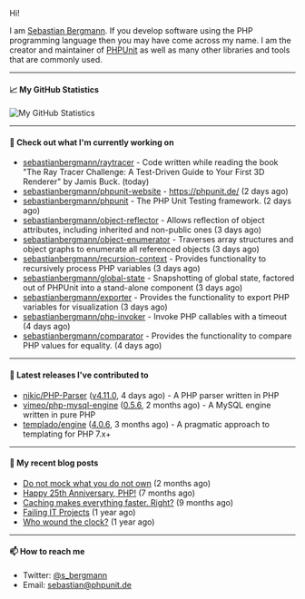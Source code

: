 Hi!

I am [Sebastian Bergmann](https://sebastian-bergmann.de/). If you develop software using the PHP programming language then you may have come across my name. I am the creator and maintainer of [PHPUnit](https://phpunit.de/) as well as many other libraries and tools that are commonly used.

---

#### 📈 My GitHub Statistics

![My GitHub Statistics](https://github-readme-stats.vercel.app/api?username=sebastianbergmann&show_icons=true&count_private=true&hide_title=true)

---

#### 👷 Check out what I'm currently working on

- [sebastianbergmann/raytracer](https://github.com/sebastianbergmann/raytracer) - Code written while reading the book &#34;The Ray Tracer Challenge: A Test-Driven Guide to Your First 3D Renderer&#34; by Jamis Buck. (today)
- [sebastianbergmann/phpunit-website](https://github.com/sebastianbergmann/phpunit-website) - https://phpunit.de/ (2 days ago)
- [sebastianbergmann/phpunit](https://github.com/sebastianbergmann/phpunit) - The PHP Unit Testing framework. (2 days ago)
- [sebastianbergmann/object-reflector](https://github.com/sebastianbergmann/object-reflector) - Allows reflection of object attributes, including inherited and non-public ones (3 days ago)
- [sebastianbergmann/object-enumerator](https://github.com/sebastianbergmann/object-enumerator) - Traverses array structures and object graphs to enumerate all referenced objects (3 days ago)
- [sebastianbergmann/recursion-context](https://github.com/sebastianbergmann/recursion-context) - Provides functionality to recursively process PHP variables (3 days ago)
- [sebastianbergmann/global-state](https://github.com/sebastianbergmann/global-state) - Snapshotting of global state, factored out of PHPUnit into a stand-alone component (3 days ago)
- [sebastianbergmann/exporter](https://github.com/sebastianbergmann/exporter) - Provides the functionality to export PHP variables for visualization (3 days ago)
- [sebastianbergmann/php-invoker](https://github.com/sebastianbergmann/php-invoker) - Invoke PHP callables with a timeout (4 days ago)
- [sebastianbergmann/comparator](https://github.com/sebastianbergmann/comparator) - Provides the functionality to compare PHP values for equality. (4 days ago)

---

#### 🔭 Latest releases I've contributed to

- [nikic/PHP-Parser](https://github.com/nikic/PHP-Parser) ([v4.11.0](https://github.com/nikic/PHP-Parser/releases/tag/v4.11.0), 4 days ago) - A PHP parser written in PHP
- [vimeo/php-mysql-engine](https://github.com/vimeo/php-mysql-engine) ([0.5.6](https://github.com/vimeo/php-mysql-engine/releases/tag/0.5.6), 2 months ago) - A MySQL engine written in pure PHP
- [templado/engine](https://github.com/templado/engine) ([4.0.6](https://github.com/templado/engine/releases/tag/4.0.6), 3 months ago) - A pragmatic approach to templating for PHP 7.x&#43;

---

#### 📜 My recent blog posts

- [Do not mock what you do not own](https://thephp.cc/articles/do-not-mock-what-you-do-not-own) (2 months ago)
- [Happy 25th Anniversary, PHP!](https://thephp.cc/articles/happy-25th-anniversary-php) (7 months ago)
- [Caching makes everything faster. Right?](https://thephp.cc/articles/caching-makes-everything-faster-right) (9 months ago)
- [Failing IT Projects](https://thephp.cc/articles/failing-it-projects) (1 year ago)
- [Who wound the clock?](https://thephp.cc/articles/who-wound-the-clock) (1 year ago)

---

#### 📫 How to reach me

- Twitter: [@s_bergmann](https://twitter.com/s_bergmann)
- Email: [sebastian@phpunit.de](mailto://sebastian@phpunit.de)
